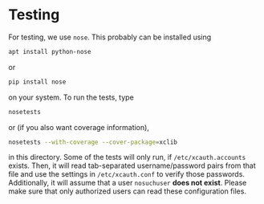 # Testing

For testing, we use `nose`. This probably can be installed using
```sh
apt install python-nose
```
or
```sh
pip install nose
```
on your system. To run the tests, type
```sh
nosetests
```
or (if you also want coverage information),
```sh
nosetests --with-coverage --cover-package=xclib
```
in this directory. Some of the tests will only run,
if `/etc/xcauth.accounts` exists. Then, it will read
tab-separated username/password pairs from that file
and use the settings in `/etc/xcauth.conf` to verify
those passwords. Additionally, it will assume that
a user `nosuchuser` **does not exist**. Please make
sure that only authorized users can read these
configuration files.
